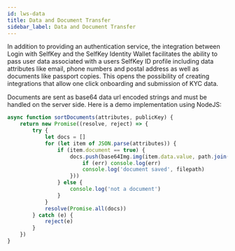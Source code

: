 ```yaml
---
id: lws-data
title: Data and Document Transfer
sidebar_label: Data and Document Transfer
---
```


In addition to providing an authentication service, the integration between Login with SelfKey and the SelfKey Identity Wallet facilitates the ability to pass user data associated with a users SelfKey ID profile including data attributes like email, phone numbers and postal address as well as documents like passport copies. This opens the possibility of creating integrations that allow one click onboarding and submission of KYC data.  

Documents are sent as base64 data url encoded strings and must be handled on the server side.  Here is a demo implementation using NodeJS:

```javascript
async function sortDocuments(attributes, publicKey) {
	return new Promise((resolve, reject) => {
		try {
			let docs = []
			for (let item of JSON.parse(attributes)) {
				if (item.document == true) {
					docs.push(base64Img.img(item.data.value, path.join(__dirname, '../', '/public/uploads/', publicKey), item.key, (err, filepath) => {
						if (err) console.log(err)
						console.log('document saved', filepath)
					}))
				} else {
					console.log('not a document')
				}
			}
			resolve(Promise.all(docs))
		} catch (e) {
			reject(e)
		}
	})
}
```